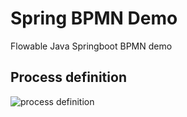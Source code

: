 # Spring BPMN Demo

Flowable Java Springboot BPMN demo

## Process definition
![process definition](https://github.com/sovisrushain/HolidayRequest/raw/main/asserts/pd1.png)
